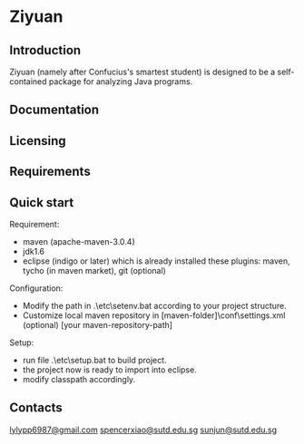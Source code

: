 Ziyuan
=====
Introduction
------------
Ziyuan (namely after Confucius's smartest student) is designed to be a self-contained package for analyzing Java programs.

Documentation
-------------


Licensing
---------
  
  
Requirements
------------


Quick start
------------
Requirement:
- maven (apache-maven-3.0.4)
- jdk1.6
- eclipse (indigo or later) which is already installed these plugins:
maven, tycho (in maven market), git (optional)

Configuration:
- Modify the path in .\etc\setenv.bat according to your project structure.
- Customize local maven repository in [maven-folder]\conf\settings.xml (optional)
<localRepository>[your maven-repository-path]</localRepository>

Setup:
- run file .\etc\setup.bat to build project.
- the project now is ready to import into eclipse.
- modify classpath accordingly.


Contacts
--------
lylypp6987@gmail.com
spencerxiao@sutd.edu.sg
sunjun@sutd.edu.sg

